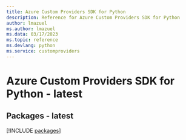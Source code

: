 ```yaml
---
title: Azure Custom Providers SDK for Python
description: Reference for Azure Custom Providers SDK for Python
author: lmazuel
ms.author: lmazuel
ms.data: 03/17/2023
ms.topic: reference
ms.devlang: python
ms.service: customproviders
---
```

# Azure Custom Providers SDK for Python - latest
## Packages - latest
[!INCLUDE [packages](custom-providers-index.md)]